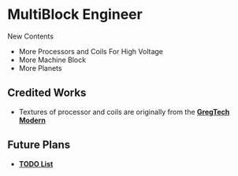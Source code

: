 # MultiBlock Engineer

New Contents
- More Processors and Coils For High Voltage
- More Machine Block
- More Planets

## Credited Works
- Textures of processor and coils are originally from the **[GregTech Modern](https://github.com/GregTechCEu/GregTech-Modern)**

## Future Plans
- **[TODO List]([https://github.com/GregTechCEu/GregTech-Modern](https://github.com/MrLaCar/MultiBlock-Engineer/issues/1))**
